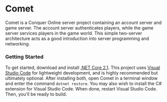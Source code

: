 # Comet
Comet is a Conquer Online server project containing an account server and game server. The account server authenticates players, while the game server services players in the game world. This simple two-server architecture acts as a good introduction into server programming and networking. 

### Getting Started
To get started, download and install [.NET Core 2.1](https://www.microsoft.com/net/download/dotnet-core/2.1). This project uses [Visual Studio Code](https://code.visualstudio.com/) for lightweight development, and is highly recommended but ultimately optional. After installing both, open Comet in a terminal window and enter the command `dotnet restore`. You may also wish to install the C# extension for Visual Studio Code. When done, restart Visual Studio Code. Then, you'll be ready to build.
